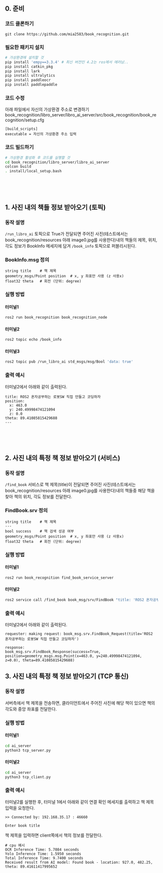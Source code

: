 
## 0. 준비

### 코드 클론하기
```
git clone https://github.com/mia2583/book_recognition.git
```

### 필요한 패키지 설치

```bash
# 가상환경에 설치할 것
pip install 'empy==3.3.4' # 최신 버전인 4.2는 ros에서 에러남..
pip install catkin_pkg
pip install lark
pip install ultralytics
pip install paddleocr
pip install paddlepaddle
```

### 코드 수정
아래 파일에서 자신의 가상환경 주소로 변경하기
book_recognition/libro_server/libro_ai_server/src/book_recognition/book_recognition/setup.cfg
```
[build_scripts]
executable = 자신의 가상환경 주소 입력
```

### 코드 빌드하기
```bash
# 가상환경 활성화 후 코드를 실행할 것
cd book_recognition/libro_server/libro_ai_server
colcon build
. install/local_setup.bash
```

<br/><br/><br/>

## 1. 사진 내의 책들 정보 받아오기 (토픽)

### 동작 설명

`/run_libro_ai` 토픽으로 True가 전달되면 주어진 사진(테스트에서는 book_recognition/resources 아래 image0.jpg를 사용한다)내의 책들의 제목, 위치, 각도 정보가 BookInfo 메세지에 담겨 `/book_info` 토픽으로 퍼블리시된다.

### BookInfo.msg 정의

```
string title    # 책 제목
geometry_msgs/Point position  # x, y 좌표만 사용 (z 사용x)
float32 theta   # 회전 (단위: degree)
```

### 실행 방법

#### 터미널1

```bash
ros2 run book_recognition book_recognition_node
```

#### 터미널2

```bash
ros2 topic echo /book_info
```

#### 터미널3

```bash
ros2 topic pub /run_libro_ai std_msgs/msg/Bool 'data: true' 
```

### 출력 예시

터미널2에서 아래와 같이 출력된다.

```
title: ROS2 혼자공부하는 로봇SW 직접 만들고 코딩하자
position:
  x: 463.0
  y: 240.49998474121094
  z: 0.0
theta: 89.41085815429688
---
```

<br/><br/><br/>

## 2. 사진 내의 특정 책 정보 받아오기 (서비스)

### 동작 설명

`/find_book` 서비스로 책 제목(title)이 전달되면 주어진 사진(테스트에서는 book_recognition/resources 아래 image0.jpg를 사용한다)내의 책들중 해당 책을 찾아 책의 위치, 각도 정보를 전달한다.

### FindBook.srv 정의

```
string title    # 책 제목
---
bool success    # 책 검색 성공 여부
geometry_msgs/Point position  # x, y 좌표만 사용 (z 사용x)
float32 theta   # 회전 (단위: degree)
```

### 실행 방법

#### 터미널1

```bash
ros2 run book_recognition find_book_service_server 
```

#### 터미널2

```bash
ros2 service call /find_book book_msg/srv/FindBook "title: 'ROS2 혼자공부하는 로봇SW 직접 만들고 코딩하자'"
```

### 출력 예시

터미널2에서 아래와 같이 출력된다.

```
requester: making request: book_msg.srv.FindBook_Request(title='ROS2 혼자공부하는 로봇SW 직접 만들고 코딩하자')

response:
book_msg.srv.FindBook_Response(success=True, position=geometry_msgs.msg.Point(x=463.0, y=240.49998474121094, z=0.0), theta=89.41085815429688)
```


## 3. 사진 내의 특정 책 정보 받아오기 (TCP 통신)

### 동작 설명

서버측에서 책 제목을 전송하면, 클라이언트에서 주어진 사진에 해당 책이 있으면 책의 각도와 중앙 좌표를 전달한다.

### 실행 방법

#### 터미널1

```bash
cd ai_server
python3 tcp_server.py
```

#### 터미널2

```bash
cd ai_server
python3 tcp_client.py
```

### 출력 예시

터미널2를 실행한 후, 터미널 1에서 아래와 같이 연결 확인 메세지를 출력하고 책 제목 입력을 요청한다.

```
>> Connected by: 192.168.35.17 : 46660

Enter book title
```

책 제목을 입력하면 client쪽에서 책의 정보를 전달한다.

```
# cpu 예시
OCR Inference Time: 5.7084 seconds
Yolo Inference Time: 1.5950 seconds
Total Inference Time: 9.7400 seconds
Received result from AI model: Found book - location: 927.0, 482.25, theta: 89.41611417995652
```
